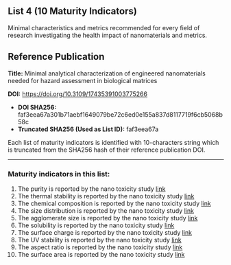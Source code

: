 ## List 4 (10 Maturity Indicators)

Minimal characteristics and metrics recommended for every field of research investigating the health impact of nanomaterials and metrics.

## Reference Publication

**Title:** Minimal analytical characterization of engineered nanomaterials needed for hazard assessment in biological matrices

**DOI:** https://doi.org/10.3109/17435391003775266

* **DOI SHA256:** faf3eea67a301b71aebf1649079be72c6ed0e155a837d8117719f6cb5068b58c
* **Truncated SHA256 (Used as List ID):** faf3eea67a

Each list of maturity indicators is identified with 10-characters string which is truncated from the SHA256 hash of their reference publication DOI.

--------------------

### Maturity indicators in this list:

1. The purity is reported by the nano toxicity study [link](https://w3id.org/nsdra/maturity-indicator/readme/04-faf3eea67a/MI-R1.3-faf3eea67a-PCHEM_PURITY.md)
1. The thermal stability is reported by the nano toxicity study [link](https://w3id.org/nsdra/maturity-indicator/readme/04-faf3eea67a/MI-R1.3-faf3eea67a-PCHEM_THERMAL_STABILITY.md)
1. The chemical composition is reported by the nano toxicity study [link](https://w3id.org/nsdra/maturity-indicator/readme/04-faf3eea67a/MI-R1.3-faf3eea67a-PCHEM_CHEMICAL_COMPOSITION.md)
1. The size distribution is reported by the nano toxicity study [link](https://w3id.org/nsdra/maturity-indicator/readme/04-faf3eea67a/MI-R1.3-faf3eea67a-PCHEM_SIZE_DISTRIBUTION.md)
1. The agglomerate size is reported by the nano toxicity study [link](https://w3id.org/nsdra/maturity-indicator/readme/04-faf3eea67a/MI-R1.3-faf3eea67a-PCHEM_AGGLOMERATE_SIZE.md)
1. The solubility is reported by the nano toxicity study [link](https://w3id.org/nsdra/maturity-indicator/readme/04-faf3eea67a/MI-R1.3-faf3eea67a-PCHEM_SOLUBILITY.md)
1. The surface charge is reported by the nano toxicity study [link](https://w3id.org/nsdra/maturity-indicator/readme/04-faf3eea67a/MI-R1.3-faf3eea67a-PCHEM_SURFACE_CHARGE.md)
1. The UV stability is reported by the nano toxicity study [link](https://w3id.org/nsdra/maturity-indicator/readme/04-faf3eea67a/MI-R1.3-faf3eea67a-PCHEM_UV_STABILITY.md)
1. The aspect ratio is reported by the nano toxicity study [link](https://w3id.org/nsdra/maturity-indicator/readme/04-faf3eea67a/MI-R1.3-faf3eea67a-PCHEM_ASPECT_RATIO.md)
1. The surface area is reported by the nano toxicity study [link](https://w3id.org/nsdra/maturity-indicator/readme/04-faf3eea67a/MI-R1.3-faf3eea67a-PCHEM_SURFACE_AREA.md)
